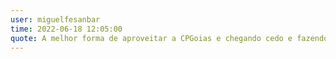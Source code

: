 ```yaml
---
user: miguelfesanbar
time: 2022-06-18 12:05:00
quote: A melhor forma de aproveitar a CPGoias e chegando cedo e fazendo o melhor uso do seu tempo nas atraçoes!
---
```

